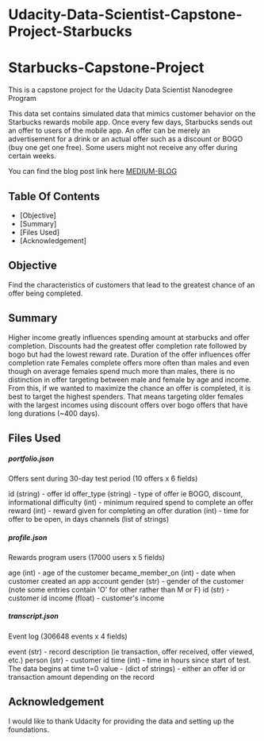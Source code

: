 # Udacity-Data-Scientist-Capstone-Project-Starbucks

# Starbucks-Capstone-Project
This is a capstone project for the Udacity Data Scientist Nanodegree Program

This data set contains simulated data that mimics customer behavior on the Starbucks rewards mobile app. Once every few days, Starbucks sends out an offer to users of the mobile app. An offer can be merely an advertisement for a drink or an actual offer such as a discount or BOGO (buy one get one free). Some users might not receive any offer during certain weeks.
   
You can find the blog post link here [MEDIUM-BLOG](https://medium.com/@xpressprat/evaluating-starbucks-promotional-offers-capstone-challenge-31f7ced7ac19)
## Table Of Contents  
* [Objective]
* [Summary]
* [Files Used]  
* [Acknowledgement] 


<a name="moti"></a>
## Objective
Find the characteristics of customers that lead to the greatest chance of an offer being completed.

<a name="summary"></a>
## Summary 
Higher income greatly influences spending amount at starbucks and offer completion.
Discounts had the greatest offer completion rate followed by bogo but had the lowest reward rate.
Duration of the offer influences offer completion rate
Females complete offers more often than males and even though on average females spend much more than males, there is no distinction in offer targeting between male and female by age and income.
From this, if we wanted to maximize the chance an offer is completed, it is best to target the highest spenders. That means targeting older females with the largest incomes using discount offers over bogo offers that have long durations (~400 days).     

<a name="desc"></a>
## Files Used

##### portfolio.json
Offers sent during 30-day test period (10 offers x 6 fields)

id (string) - offer id
offer_type (string) - type of offer ie BOGO, discount, informational
difficulty (int) - minimum required spend to complete an offer
reward (int) - reward given for completing an offer
duration (int) - time for offer to be open, in days
channels (list of strings)


##### profile.json
Rewards program users (17000 users x 5 fields)

age (int) - age of the customer
became_member_on (int) - date when customer created an app account
gender (str) - gender of the customer (note some entries contain 'O' for other rather than M or F)
id (str) - customer id
income (float) - customer's income 

##### transcript.json
Event log (306648 events x 4 fields)

event (str) - record description (ie transaction, offer received, offer viewed, etc.)
person (str) - customer id
time (int) - time in hours since start of test. The data begins at time t=0
value - (dict of strings) - either an offer id or transaction amount depending on the record


<a name="acknow"/></a>
## Acknowledgement
I would like to thank Udacity for providing the data and setting up the foundations.
